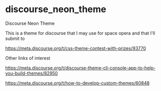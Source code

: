 # discourse_neon_theme
Discourse Neon Theme

This is a theme for discourse that I may use for space opera and that I'll submit to 

https://meta.discourse.org/t/css-theme-contest-with-prizes/93770

Other links of interest

https://meta.discourse.org/t/discourse-theme-cli-console-app-to-help-you-build-themes/82950

https://meta.discourse.org/t/how-to-develop-custom-themes/60848
